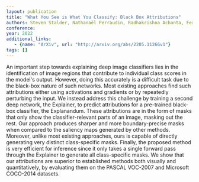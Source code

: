 ```yaml
---
layout: publication
title: "What You See is What You Classify: Black Box Attributions"
authors: Steven Stalder, Nathanaël Perraudin, Radhakrishna Achanta, Fernando Perez-Cruz, Michele Volpi
conference: 
year: 2022
additional_links: 
   - {name: "ArXiv", url: "http://arxiv.org/abs/2205.11266v1"}
tags: []
---
```

An important step towards explaining deep image classifiers lies in the
identification of image regions that contribute to individual class scores in
the model's output. However, doing this accurately is a difficult task due to
the black-box nature of such networks. Most existing approaches find such
attributions either using activations and gradients or by repeatedly perturbing
the input. We instead address this challenge by training a second deep network,
the Explainer, to predict attributions for a pre-trained black-box classifier,
the Explanandum. These attributions are in the form of masks that only show the
classifier-relevant parts of an image, masking out the rest. Our approach
produces sharper and more boundary-precise masks when compared to the saliency
maps generated by other methods. Moreover, unlike most existing approaches,
ours is capable of directly generating very distinct class-specific masks.
Finally, the proposed method is very efficient for inference since it only
takes a single forward pass through the Explainer to generate all
class-specific masks. We show that our attributions are superior to established
methods both visually and quantitatively, by evaluating them on the PASCAL
VOC-2007 and Microsoft COCO-2014 datasets.